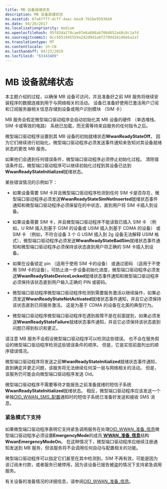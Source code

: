 ```yaml
---
title: MB 设备就绪状态
description: MB 设备就绪状态
ms.assetid: 67a67ff7-dcff-4aec-bea9-7b1be9593649
ms.date: 04/20/2017
ms.localizationpriority: medium
ms.openlocfilehash: 95f83da274cae07e6a886ab706d852a48c8c1afd
ms.sourcegitcommit: 0cc5051945559a242d941a6f2799d161d8eba2a7
ms.translationtype: MT
ms.contentlocale: zh-CN
ms.lasthandoff: 04/23/2019
ms.locfileid: "63343409"
---
```

# <a name="mb-device-readiness"></a>MB 设备就绪状态


本主题介绍的过程，以确保 MB 设备可访问，并且准备好之前 MB 服务将继续安装程序的数据连接到用于与网络相关的活动。 设备已准备好使用已激活用户订阅和订阅服务器相关信息存储到设备或用户识别模块 （SIM 卡）

MB 服务会假定微型端口驱动程序会自动初始化其 MB 设备的硬件 （单选堆栈、 SIM 卡或等效的电路） 系统已加载，而无需等待来自服务的任何指令之后。

微型端口驱动程序设置到其 MB 设备的初始就绪状态**WwanReadyStateOff**。 因为它们继续进行初始化，微型端口驱动程序必须发送事件通知来告知对其设备就绪状态的更改 MB 服务。

如果他们会遇到任何错误条件，微型端口驱动程序必须停止初始化过程。 清除错误条件后，微型端口驱动程序可以继续初始化过程到其设备已达到**WwanReadyStateInitialized**就绪状态。

某些错误情况的示例如下：

-   如果设备需要 SIM 卡并且微型端口驱动程序检测到任何 SIM 卡是否存在，微型端口驱动程序必须发送**WwanReadyStateSimNotInserted**就绪状态事件通知和微型端口驱动程序必须保留在的中状态，直到用户将 SIM 卡插入到设备。

-   如果设备需要 SIM 卡，并且微型端口驱动程序不能读取已插入 SIM 卡 （例如，U RIM 插入到基于 GSM 的设备或 USIM 插入到基于 CDMA 的设备） 或 SIM 卡 （例如，不符合设备 3 个 G USIM 插入到 2g 设备无法解释 USIM 格式），微型端口驱动程序必须发送**WwanReadyStateBadSim**就绪状态事件通知和微型端口驱动程序必须保持该状态直到用户将正确的 SIM 卡插入到设备。

-   如果在设备锁定 pin （适用于使用 SIM 卡的设备） 或通过密码 （适用于不使用 SIM 卡的设备），可防止进一步设备初始化进度，微型端口驱动程序必须发送**WwanReadyStateDeviceLocked**就绪状态事件通知和微型端口驱动程序必须保持该状态直到用户输入正确的 PIN 或密码。

-   微型端口驱动程序微型端口驱动程序检测到需要服务激活以继续操作，如果必须发送**WwanReadyStateNotActivated**就绪状态事件通知，并且它必须保持该状态直到已将服务激活。 这是为基于 CDMA 的设备在北美的典型行为。

-   微型端口驱动程序微型端口驱动程序在遇到故障不是在前面提到，如果必须发送**WwanReadyStateFailure**就绪状态事件通知，并且它必须保持该状态直到问题已得到标识和更正。

请注意 MB 服务不会假设微型端口驱动程序可以检测这些错误。 也不会在服务假设的微型端口驱动程序检测这些错误条件的顺序。 但是，它是实现前面列出的顺序错误情况。

微型端口驱动程序将发送之前**WwanReadyStateInitialized**就绪状态事件通知，直到确定并更正问题，该服务将无法继续任何深一层与网络相关的活动。 但是，该服务仍可能会向微型端口驱动程序发送 Oid。

微型端口驱动程序不需要等待才能报告之前准备就绪的短信子系统**WwanReadyStateInitialized**就绪状态。 相反，微型端口驱动程序应该发送一个单独[OID\_WWAN\_SMS\_配置](https://msdn.microsoft.com/library/windows/hardware/ff569837)通知时的短信子系统已准备好发送和接收 SMS 消息。

### <a name="emergency-mode-support"></a>紧急模式下支持

如果微型端口驱动程序表明它支持紧急调用服务在处理[OID\_WWAN\_准备\_信息](https://msdn.microsoft.com/library/windows/hardware/ff569833)微型端口驱动程序必须设置**EmergencyMode**的成员[ **WWAN\_准备\_信息**](https://msdn.microsoft.com/library/windows/hardware/ff571226)结构**WwanEmergencyModeOn**。 在这种情况下，微型端口驱动程序应继续注册通知发送到 MB 服务，但该服务将不会调用任何自动与配置相关的功能。

微型端口驱动程序可以指定它们甚至在其中检测到，SIM 不再有效，可能是因为该订阅未付款，或者服务已被停用，因为该设备已报告被盗的情况下支持紧急调用服务。

有关设备的准备情况的详细信息，请参阅[OID\_WWAN\_准备\_信息](https://msdn.microsoft.com/library/windows/hardware/ff569833)。

 

 





